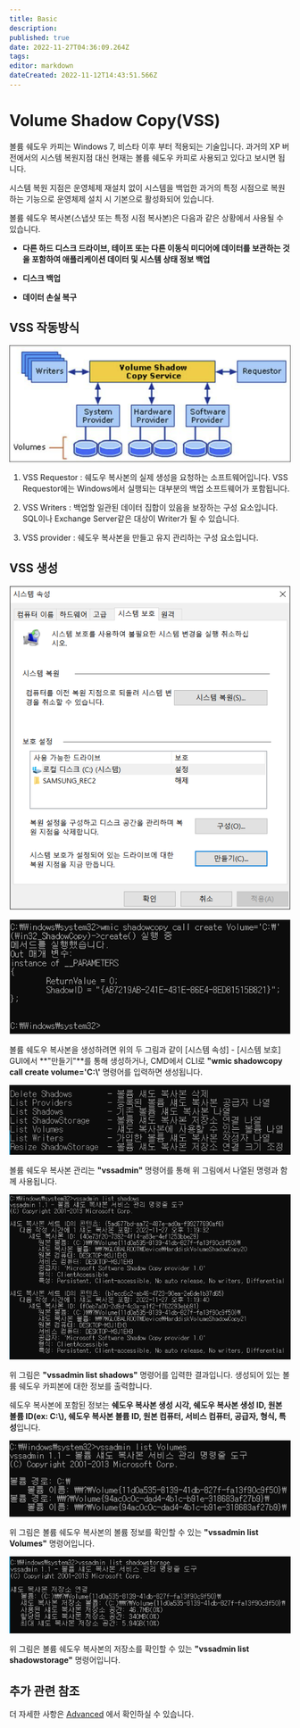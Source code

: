```yaml
---
title: Basic
description: 
published: true
date: 2022-11-27T04:36:09.264Z
tags: 
editor: markdown
dateCreated: 2022-11-12T14:43:51.566Z
---
```


# Volume Shadow Copy(VSS)

볼륨 쉐도우 카피는 Windows 7, 비스타 이후 부터 적용되는 기술입니다. 과거의 XP 버전에서의 시스템 복원지점 대신 현재는 볼륨 쉐도우 카피로 사용되고 있다고 보시면 됩니다.

시스템 복원 지점은 운영체제 재설치 없이 시스템을 백업한 과거의 특정 시점으로 복원하는 기능으로 운영체제 설치 시 기본으로 활성화되어 있습니다. 

볼륨 쉐도우 복사본(스냅샷 또는 특정 시점 복사본)은 다음과 같은 상황에서 사용될 수 있습니다.

- **다른 하드 디스크 드라이브, 테이프 또는 다른 이동식 미디어에 데이터를 보관하는 것을 포함하여 애플리케이션 데이터 및 시스템 상태 정보 백업**

- **디스크 백업**

- **데이터 손실 복구**


## VSS 작동방식

![vss1.png](/vss/vss1.png)


1. VSS Requestor : 쉐도우 복사본의 실제 생성을 요청하는 소프트웨어입니다. VSS Requestor에는 Windows에서 실행되는 대부분의 백업 소프트웨어가 포함됩니다.

2. VSS Writers : 백업할 일관된 데이터 집합이 있음을 보장하는 구성 요소입니다. SQL이나 Exchange Server같은 대상이 Writer가 될 수 있습니다.

3. VSS provider : 쉐도우 복사본을 만들고 유지 관리하는 구성 요소입니다.


## VSS 생성

![vss3_수정.png](/vss/vss3_수정.png)

![vss2.png](/vss/vss2.png)

볼륨 쉐도우 복사본을 생성하려면 위의 두 그림과 같이 [시스템 속성] - [시스템 보호] GUI에서 **"만들기"**를 통해 생성하거나, CMD에서 CLI로 **"wmic shadowcopy call create volume='C:\\'** 명령어를 입력하면 생성됩니다.

![vss_4.png](/vss/vss_4.png)

볼륨 쉐도우 복사본 관리는 **"vssadmin"** 명령어를 통해 위 그림에서 나열된 명령과 함께 사용됩니다.

![vss5.png](/vss/vss5.png)

위 그림은 **"vssadmin list shadows"** 명령어를 입력한 결과입니다. 생성되어 있는 볼륨 쉐도우 카피본에 대한 정보를 출력합니다.

쉐도우 복사본에 포함된 정보는 **쉐도우 복사본 생성 시각, 쉐도우 복사본 생성 ID, 원본 볼륨 ID(ex: C:\\), 쉐도우 복사본 볼륨 ID, 원본 컴퓨터, 서비스 컴퓨터, 공급자, 형식, 특성**입니다.

![vss_volume.png](/vss/vss_volume.png)

위 그림은 볼륨 쉐도우 복사본의 볼륨 정보를 확인할 수 있는 **"vssadmin list Volumes"** 명령어입니다.

![vss_storage.png](/vss/vss_storage.png)

위 그림은 볼륨 쉐도우 복사본의 저장소를 확인할 수 있는 **"vssadmin list shadowstorage"** 명령어입니다.


## 추가 관련 참조

더 자세한 사항은 [Advanced](/ko/Artifact/VSS/Advanced) 에서 확인하실 수 있습니다.



